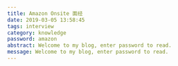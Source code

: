 ```yaml
---
title: Amazon Onsite 面经
date: 2019-03-05 13:58:45
tags: interview
category: knowledge
password: amazon
abstract: Welcome to my blog, enter password to read.
message: Welcome to my blog, enter password to read.
---
```

